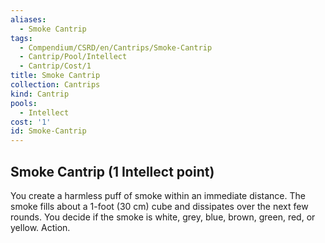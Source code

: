```yaml
---
aliases:
  - Smoke Cantrip
tags:
  - Compendium/CSRD/en/Cantrips/Smoke-Cantrip
  - Cantrip/Pool/Intellect
  - Cantrip/Cost/1
title: Smoke Cantrip
collection: Cantrips
kind: Cantrip
pools:
  - Intellect
cost: '1'
id: Smoke-Cantrip
---
```

## Smoke Cantrip  (1 Intellect point)  
You create a harmless puff of smoke within an immediate distance. The smoke fills about a 1-foot (30 cm) cube and dissipates over the next few rounds. You decide if the smoke is white, grey, blue, brown, green, red, or yellow. Action.   
